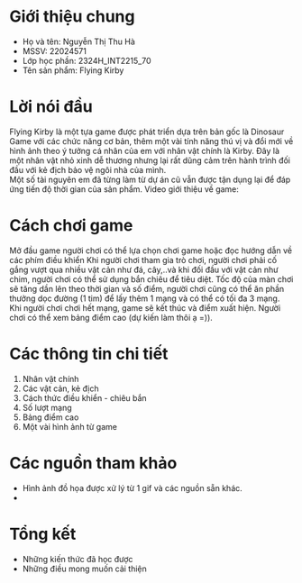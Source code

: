 # Giới thiệu chung
- Họ và tên: Nguyễn Thị Thu Hà
- MSSV: 22024571
- Lớp học phần: 2324H_INT2215_70
- Tên sản phẩm: Flying Kirby
  
# Lời nói đầu
Flying Kirby là một tựa game được phát triển dựa trên bản gốc là Dinosaur Game với các chức năng cơ bản, thêm một vài tính năng thú vị và đổi mới về hình ảnh theo ý tưởng cá nhân của em với nhân vật chính là Kirby. Đây là một nhân vật nhỏ xinh dễ thương nhưng lại rất dũng cảm trên hành trình đối đầu với kẻ địch bảo vệ ngôi nhà của mình.    
Một số tài nguyên em đã từng làm từ dự án cũ vẫn được tận dụng lại để đáp ứng tiến độ thời gian của sản phẩm.
Video giới thiệu về game:

# Cách chơi game 
Mở đầu game người chơi có thể lựa chọn chơi game hoặc đọc hướng dẫn về các phím điều khiển
Khi người chơi tham gia trò chơi, người chơi phải cố gắng vượt qua nhiều vật cản như đá, cây,..và khi đối đầu với vật cản như chim, người chơi có thể sử dụng bắn chiêu để tiêu diệt. Tốc độ của màn chơi sẽ tăng dần lên theo thời gian và số điểm, người chơi cũng có thể ăn phần thưởng dọc đường (1 tim) để lấy thêm 1 mạng và có thể có tối đa 3 mạng. 
Khi người chơi chơi hết mạng, game sẽ kết thúc và điểm xuất hiện. Người chơi có thể xem bảng điểm cao (dự kiến làm thôi ạ =)).
# Các thông tin chi tiết 
1. Nhân vật chính
2. Các vật cản, kẻ địch
3. Cách thức điều khiển - chiêu bắn
4. Số lượt mạng
5. Bảng điểm cao
6. Một vài hình ảnh từ game

# Các nguồn tham khảo 
- Hình ảnh đồ họa được xử lý từ 1 gif và các nguồn sẵn khác.
- 
# Tổng kết 
- Những kiến thức đã học được
- Những điều mong muốn cải thiện 
